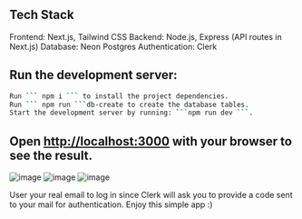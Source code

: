 
## Tech Stack

Frontend: Next.js, Tailwind CSS
Backend: Node.js, Express (API routes in Next.js)
Database: Neon Postgres
Authentication: Clerk

## Run the development server:
```bash
Run ``` npm i ``` to install the project dependencies.
Run ``` npm run ```db-create to create the database tables.
Start the development server by running: ```npm run dev ```.
```

## Open [http://localhost:3000](http://localhost:3000) with your browser to see the result.
![image](https://github.com/user-attachments/assets/00d50741-90ef-4f49-9011-346f0493b3e3)
![image](https://github.com/user-attachments/assets/3e83476b-8771-4a80-8ed4-a3af3098d86d)
![image](https://github.com/user-attachments/assets/c35f38b1-c21d-4020-9da3-f2d8129d6fc1)



User your real email to log in since Clerk will ask you to provide a code sent to your mail for authentication.
Enjoy this simple app :) 

